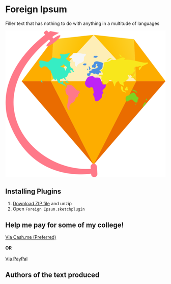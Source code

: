 # Foreign Ipsum

Filler text that has nothing to do with anything in a multitude of languages 

![Foreign Ipsum Logo 2.2](https://raw.githubusercontent.com/3raxton/ForeignIpsum/master/Foreign%20Ipsum%20Logo.png)

## Installing Plugins

1. [Download ZIP file](github.com/3raxton/ForeignIpsum/archive/master.zip) and unzip
2. Open `Foreign Ipsum.sketchplugin`

## Help me pay for some of my college!
<a href="https://cash.me/$3raxton" target="_blank">Via Cash.me (Preferred)</a>
</br></br><b> OR </b></br></br>
<a href="https://www.paypal.me/BraxtonHuff" target="_blank">Via PayPal</a>


## Authors of the text produced

# 
